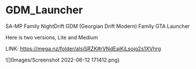 # GDM_Launcher
SA-MP Family NightDrift GDM (Georgian Drift Modern)
Family GTA Launcher

Here is two versions, Lite and Medium

LINK: https://mega.nz/folder/aIsiSRZK#rVNdEaiKiLsojg2s1XVhrg

![](Images/Screenshot 2022-06-12 171412.png)
